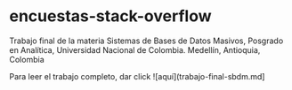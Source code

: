 # encuestas-stack-overflow
Trabajo final de la materia Sistemas de Bases de Datos Masivos, Posgrado en Analítica, Universidad Nacional de Colombia. Medellín, Antioquia, Colombia

Para leer el trabajo completo, dar click ![aquí](trabajo-final-sbdm.md]

